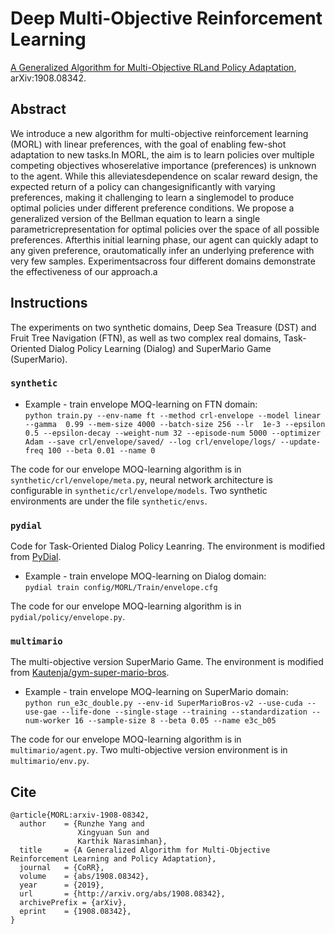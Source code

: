 # Deep Multi-Objective Reinforcement Learning

[A Generalized Algorithm for Multi-Objective RLand Policy Adaptation](https://arxiv.org/abs/1908.08342), arXiv:1908.08342.   

## Abstract

We introduce a new algorithm for multi-objective reinforcement learning (MORL) with linear preferences, with the goal of enabling few-shot adaptation to new tasks.In MORL, the aim is to learn policies over multiple competing objectives whoserelative importance (preferences) is unknown to the agent. While this alleviatesdependence on scalar reward design, the expected return of a policy can changesignificantly with varying preferences, making it challenging to learn a singlemodel to produce optimal policies under different preference conditions. We propose a generalized version of the Bellman equation to learn a single parametricrepresentation for optimal policies over the space of all possible preferences. Afterthis initial learning phase, our agent can quickly adapt to any given preference, orautomatically infer an underlying preference with very few samples. Experimentsacross four different domains demonstrate the effectiveness of our approach.a

## Instructions

The experiments on two synthetic domains, Deep Sea Treasure (DST) and Fruit Tree Navigation (FTN), as well as two complex real domains, Task-Oriented Dialog Policy Learning (Dialog) and SuperMario Game (SuperMario).

### `synthetic`

* Example - train envelope MOQ-learning on FTN domain:  
`python train.py --env-name ft --method crl-envelope --model linear --gamma  0.99 --mem-size 4000 --batch-size 256 --lr  1e-3 --epsilon 0.5 --epsilon-decay --weight-num 32 --episode-num 5000 --optimizer Adam --save crl/envelope/saved/ --log crl/envelope/logs/ --update-freq 100 --beta 0.01 --name 0`

The code for our envelope MOQ-learning algorithm is in `synthetic/crl/envelope/meta.py`, neural network architecture is configurable in `synthetic/crl/envelope/models`. Two synthetic environments are under the file `synthetic/envs`.

### `pydial`

Code for Task-Oriented Dialog Policy Leanring. The environment is modified from [PyDial](http://www.camdial.org/pydial/).

* Example - train envelope MOQ-learning on Dialog domain:  
`pydial train config/MORL/Train/envelope.cfg`

The code for our envelope MOQ-learning algorithm is in `pydial/policy/envelope.py`.

### `multimario`

The multi-objective version SuperMario Game. The environment is modified from [Kautenja/gym-super-mario-bros](https://github.com/Kautenja/gym-super-mario-bros). 

* Example - train envelope MOQ-learning on SuperMario domain:  
`python run_e3c_double.py --env-id SuperMarioBros-v2 --use-cuda --use-gae --life-done --single-stage --training --standardization --num-worker 16 --sample-size 8 --beta 0.05 --name e3c_b05`

The code for our envelope MOQ-learning algorithm is in `multimario/agent.py`. Two multi-objective version environment is in `multimario/env.py`.

## Cite
```
@article{MORL:arxiv-1908-08342,
  author    = {Runzhe Yang and
               Xingyuan Sun and
               Karthik Narasimhan},
  title     = {A Generalized Algorithm for Multi-Objective Reinforcement Learning and Policy Adaptation},
  journal   = {CoRR},
  volume    = {abs/1908.08342},
  year      = {2019},
  url       = {http://arxiv.org/abs/1908.08342},
  archivePrefix = {arXiv},
  eprint    = {1908.08342},
}

```

